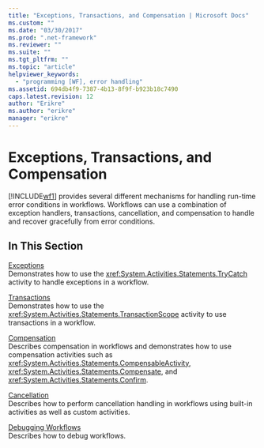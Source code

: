 ```yaml
---
title: "Exceptions, Transactions, and Compensation | Microsoft Docs"
ms.custom: ""
ms.date: "03/30/2017"
ms.prod: ".net-framework"
ms.reviewer: ""
ms.suite: ""
ms.tgt_pltfrm: ""
ms.topic: "article"
helpviewer_keywords: 
  - "programming [WF], error handling"
ms.assetid: 694db4f9-7387-4b13-8f9f-b923b18c7490
caps.latest.revision: 12
author: "Erikre"
ms.author: "erikre"
manager: "erikre"
---
```

# Exceptions, Transactions, and Compensation
[!INCLUDE[wf1](../../../includes/wf1-md.md)] provides several different mechanisms for handling run-time error conditions in workflows. Workflows can use a combination of exception handlers, transactions, cancellation, and compensation to handle and recover gracefully from error conditions.  
  
## In This Section  
 [Exceptions](../../../docs/framework/windows-workflow-foundation/exceptions.md)  
 Demonstrates how to use the <xref:System.Activities.Statements.TryCatch> activity to handle exceptions in a workflow.  
  
 [Transactions](../../../docs/framework/windows-workflow-foundation/workflow-transactions.md)  
 Demonstrates how to use the <xref:System.Activities.Statements.TransactionScope> activity to use transactions in a workflow.  
  
 [Compensation](../../../docs/framework/windows-workflow-foundation/compensation.md)  
 Describes compensation in workflows and demonstrates how to use compensation activities such as <xref:System.Activities.Statements.CompensableActivity>, <xref:System.Activities.Statements.Compensate>, and <xref:System.Activities.Statements.Confirm>.  
  
 [Cancellation](../../../docs/framework/windows-workflow-foundation/modeling-cancellation-behavior-in-workflows.md)  
 Describes how to perform cancellation handling in workflows using built-in activities as well as custom activities.  
  
 [Debugging Workflows](../../../docs/framework/windows-workflow-foundation/debugging-workflows.md)  
 Describes how to debug workflows.